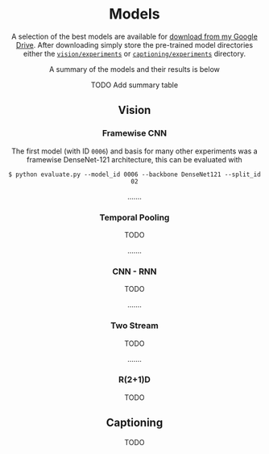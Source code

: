 <h1 align="center">Models</h1>
<p align="center">A selection of the best models are available for <a href="https://drive.google.com/open?id=1vODBn10jtQ_MEpxdKXLlG6h0j0JchTBD">download from my Google Drive</a>. After downloading simply store the pre-trained model directories either the <a href="vision/experiments"><code>vision/experiments</code></a> or <a href="captioning/experiments"><code>captioning/experiments</code></a> directory.</p>
<p align="center">A summary of the models and their results is below</p>
<p align="center">TODO Add summary table</p>


<h2></h2>
<h2 align="center">Vision</h2>
<h3 align="center">Framewise CNN</h3>
<p align="center">The first model (with ID <code>0006</code>) and basis for many other experiments was a framewise DenseNet-121 architecture, this can be evaluated with</p>
<p align="center"><code>$ python evaluate.py --model_id 0006 --backbone DenseNet121 --split_id 02</code></p>


<p align="center">.......</p>
<h3 align="center">Temporal Pooling</h3>
<p align="center">TODO</p>


<p align="center">.......</p>
<h3 align="center">CNN - RNN</h3>
<p align="center">TODO</p>


<p align="center">.......</p>
<h3 align="center">Two Stream</h3>
<p align="center">TODO</p>


<p align="center">.......</p>
<h3 align="center">R(2+1)D</h3>
<p align="center">TODO</p>

<h2></h2>
<h2 align="center">Captioning</h2>
<p align="center">TODO</p>